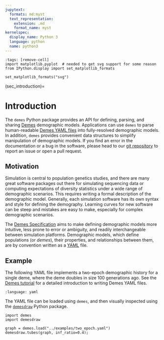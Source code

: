 ```yaml
---
jupytext:
  formats: md:myst
  text_representation:
    extension: .md
    format_name: myst
kernelspec:
  display_name: Python 3
  language: python
  name: python3
---
```


```{code-cell}
:tags: [remove-cell]
import matplotlib.pyplot  # needed to get svg support for some reason
from IPython.display import set_matplotlib_formats

set_matplotlib_formats("svg")
```

(sec_introduction)=

# Introduction

The `demes` Python package provides an API for defining, parsing, and sharing
[Demes](spec:sec_intro) demographic models. Applications can use
`demes` to parse human-readable [Demes YAML files](spec:sec_tutorial)
into fully-resolved demographic models. In addition, `demes` provides
convenient data structures to simplify manipulation of demographic models.
If you find an error in the documentation or a bug in the software,
please head to our
[git repository](https://github.com/popsim-consortium/demes-python)
to report an issue or open a pull request.


## Motivation

Simulation is central to population genetics studies, and there are many great
software packages out there for simulating sequencing data or computing expectations of
diversity statistics under a wide range of demographic scenarios. This requires
writing a formal description of the demographic model. Generally, each
simulation software has its own syntax and style for defining the demography.
Learning curves for new software can be steep and mistakes are easy to make,
especially for complex demographic scenarios.

The [Demes Specification](spec:sec_intro) aims to make defining demographic
models more intuitive, less prone to error or ambiguity, and readily
interchangeable between simulation platforms.
Demographic models, which define populations (or _demes_), their properties,
and relationships between them, are by convention written as a
[YAML](https://www.yaml.info/learn/index.html) file.

## Example

The following YAML file implements a two-epoch demographic
history for a single deme, where the deme doubles in size 100 generations ago.
See the [Demes tutorial](spec:sec_tutorial) for a detailed introduction to
writing Demes YAML files.

```{literalinclude} ../examples/two_epoch.yaml
:language: yaml
```

The YAML file can be loaded using `demes`, and then visually inspected using
the [`demesdraw`](https://github.com/grahamgower/demesdraw) Python package.

```{code-cell}
import demes
import demesdraw

graph = demes.load("../examples/two_epoch.yaml")
demesdraw.tubes(graph, inf_ratio=0.4);
```
